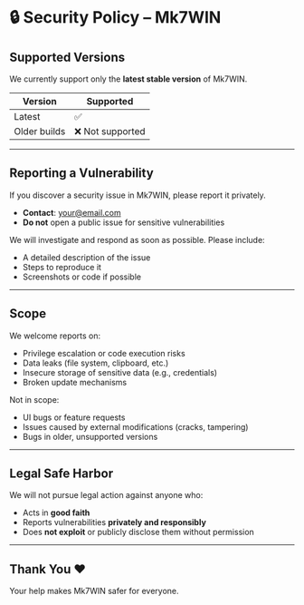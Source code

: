 # 🔒 Security Policy – Mk7WIN

## Supported Versions

We currently support only the **latest stable version** of Mk7WIN.

| Version     | Supported           |
|-------------|---------------------|
| Latest      | ✅                  |
| Older builds| ❌ Not supported    |

---

## Reporting a Vulnerability

If you discover a security issue in Mk7WIN, please report it privately.

- **Contact**: your@email.com
- **Do not** open a public issue for sensitive vulnerabilities

We will investigate and respond as soon as possible. Please include:

- A detailed description of the issue
- Steps to reproduce it
- Screenshots or code if possible

---

## Scope

We welcome reports on:

- Privilege escalation or code execution risks
- Data leaks (file system, clipboard, etc.)
- Insecure storage of sensitive data (e.g., credentials)
- Broken update mechanisms

Not in scope:

- UI bugs or feature requests
- Issues caused by external modifications (cracks, tampering)
- Bugs in older, unsupported versions

---

## Legal Safe Harbor

We will not pursue legal action against anyone who:

- Acts in **good faith**
- Reports vulnerabilities **privately and responsibly**
- Does **not exploit** or publicly disclose them without permission

---

## Thank You ❤️

Your help makes Mk7WIN safer for everyone.
